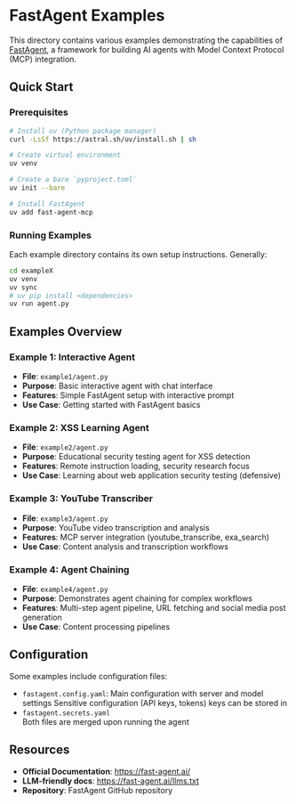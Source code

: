 # FastAgent Examples

This directory contains various examples demonstrating the capabilities of [FastAgent](https://fast-agent.ai/), a framework for building AI agents with Model Context Protocol (MCP) integration.

## Quick Start

### Prerequisites
```bash
# Install uv (Python package manager)
curl -LsSf https://astral.sh/uv/install.sh | sh

# Create virtual environment
uv venv

# Create a bare `pyproject.toml`
uv init --bare

# Install FastAgent
uv add fast-agent-mcp
```

### Running Examples
Each example directory contains its own setup instructions. Generally:
```bash
cd exampleX
uv venv
uv sync
# uv pip install <dependencies>
uv run agent.py
```

## Examples Overview

### Example 1: Interactive Agent
- **File**: `example1/agent.py`
- **Purpose**: Basic interactive agent with chat interface
- **Features**: Simple FastAgent setup with interactive prompt
- **Use Case**: Getting started with FastAgent basics

### Example 2: XSS Learning Agent  
- **File**: `example2/agent.py`
- **Purpose**: Educational security testing agent for XSS detection
- **Features**: Remote instruction loading, security research focus
- **Use Case**: Learning about web application security testing (defensive)

### Example 3: YouTube Transcriber
- **File**: `example3/agent.py`  
- **Purpose**: YouTube video transcription and analysis
- **Features**: MCP server integration (youtube_transcribe, exa_search)
- **Use Case**: Content analysis and transcription workflows

### Example 4: Agent Chaining
- **File**: `example4/agent.py`
- **Purpose**: Demonstrates agent chaining for complex workflows
- **Features**: Multi-step agent pipeline, URL fetching and social media post generation
- **Use Case**: Content processing pipelines


## Configuration
Some examples include configuration files:
- `fastagent.config.yaml`: Main configuration with server and model settings
Sensitive configuration (API keys, tokens) keys can be stored in
- `fastagent.secrets.yaml`
<br>Both files are merged upon running the agent

## Resources

- **Official Documentation**: https://fast-agent.ai/
- **LLM-friendly docs**: https://fast-agent.ai/llms.txt
- **Repository**: FastAgent GitHub repository
